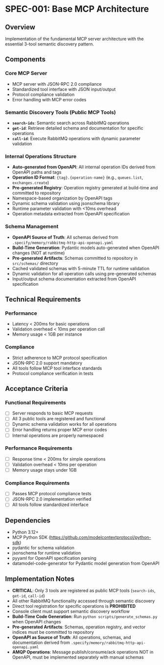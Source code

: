 # SPEC-001: Base MCP Architecture

## Overview
Implementation of the fundamental MCP server architecture with the essential 3-tool semantic discovery pattern.

## Components

### Core MCP Server
- MCP server with JSON-RPC 2.0 compliance
- Standardized tool interface with JSON input/output
- Protocol compliance validation
- Error handling with MCP error codes

### Semantic Discovery Tools (Public MCP Tools)
- **`search-ids`**: Semantic search across RabbitMQ operations
- **`get-id`**: Retrieve detailed schema and documentation for specific operations
- **`call-id`**: Execute RabbitMQ operations with dynamic parameter validation

### Internal Operations Structure
- **Auto-generated from OpenAPI**: All internal operation IDs derived from OpenAPI paths and tags
- **Operation ID Format**: `{tag}.{operation-name}` (e.g., `queues.list`, `exchanges.create`)
- **Pre-generated Registry**: Operation registry generated at build-time and committed to repository
- Namespace-based organization by OpenAPI tags
- Dynamic schema validation using jsonschema library
- Runtime parameter validation with <10ms overhead
- Operation metadata extracted from OpenAPI specification

### Schema Management
- **OpenAPI Source of Truth**: All schemas derived from `.specify/memory/rabbitmq-http-api-openapi.yaml`
- **Build-Time Generation**: Pydantic models auto-generated when OpenAPI changes (NOT at runtime)
- **Pre-generated Artifacts**: Schemas committed to repository in `src/schemas/` directory
- Cached validated schemas with 5-minute TTL for runtime validation
- Dynamic validation for all operation calls using pre-generated schemas
- Input/output schema documentation extracted from OpenAPI specification

## Technical Requirements

### Performance
- Latency < 200ms for basic operations
- Validation overhead < 10ms per operation call
- Memory usage < 1GB per instance

### Compliance
- Strict adherence to MCP protocol specification
- JSON-RPC 2.0 support mandatory
- All tools follow MCP tool interface standards
- Protocol compliance verification in tests

## Acceptance Criteria

### Functional Requirements
- [ ] Server responds to basic MCP requests
- [ ] All 3 public tools are registered and functional
- [ ] Dynamic schema validation works for all operations
- [ ] Error handling returns proper MCP error codes
- [ ] Internal operations are properly namespaced

### Performance Requirements
- [ ] Response time < 200ms for simple operations
- [ ] Validation overhead < 10ms per operation
- [ ] Memory usage stays under 1GB

### Compliance Requirements
- [ ] Passes MCP protocol compliance tests
- [ ] JSON-RPC 2.0 implementation verified
- [ ] All tools follow standardized interface

## Dependencies
- Python 3.12+
- MCP Python SDK (https://github.com/modelcontextprotocol/python-sdk)
- pydantic for schema validation
- jsonschema for runtime validation
- pyyaml for OpenAPI specification parsing
- datamodel-code-generator for Pydantic model generation from OpenAPI

## Implementation Notes
- **CRITICAL**: Only 3 tools are registered as public MCP tools (`search-ids`, `get-id`, `call-id`)
- All other RabbitMQ functionality accessed through semantic discovery
- Direct tool registration for specific operations is **PROHIBITED**
- Console client must support semantic discovery workflow
- **Build-Time Code Generation**: Run `python scripts/generate_schemas.py` when OpenAPI changes
- **Pre-generated Artifacts**: Schemas, operation registry, and vector indices must be committed to repository
- **OpenAPI as Source of Truth**: All operations, schemas, and documentation derived from `.specify/memory/rabbitmq-http-api-openapi.yaml`
- **AMQP Operations**: Message publish/consume/ack operations NOT in OpenAPI, must be implemented separately with manual schemas